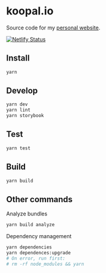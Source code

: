# koopal.io
Source code for my [personal website](https://koopal.io).

[![Netlify Status](https://api.netlify.com/api/v1/badges/020bdfbd-260a-46ac-a46e-94e738eff632/deploy-status)](https://app.netlify.com/sites/angry-lalande-772045/deploys)

## Install
```bash
yarn
```

## Develop
```bash
yarn dev
yarn lint
yarn storybook
```


## Test
```bash
yarn test
```

## Build
```bash
yarn build
```

## Other commands
Analyze bundles
```bash
yarn build analyze
```

Dependency management
```bash
yarn dependencies
yarn dependences:upgrade
# On error, run first:
# rm -rf node_modules && yarn
```




